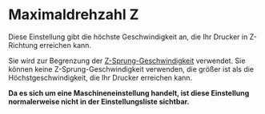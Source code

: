 Maximaldrehzahl Z
====
Diese Einstellung gibt die höchste Geschwindigkeit an, die Ihr Drucker in Z-Richtung erreichen kann.

Sie wird zur Begrenzung der [Z-Sprung-Geschwindigkeit](../speed/speed_z_hop.md) verwendet. Sie können keine Z-Sprung-Geschwindigkeit verwenden, die größer ist als die Höchstgeschwindigkeit, die Ihr Drucker erreichen kann.

**Da es sich um eine Maschineneinstellung handelt, ist diese Einstellung normalerweise nicht in der Einstellungsliste sichtbar.**